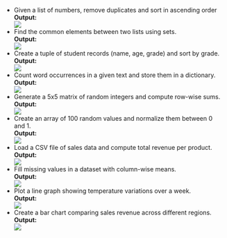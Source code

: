 <ul>
<li>Given a list of numbers, remove duplicates and sort in ascending order</li>
<b>Output: </b><br>
<img src="outputs/list.png"/>
<br>


<li>Find the common elements between two lists using sets.</li>
<b>Output: </b><br>
<img src="outputs/set.png"/>
<br>

<li> Create a tuple of student records (name, age, grade) and sort by grade.</li>
<b>Output: </b><br>
<img src="outputs/tuple.png"/>
<br>

<li>Count word occurrences in a given text and store them in a dictionary.</li>
<b>Output: </b><br>
<img src="outputs/dictionary.png"/>
<br>

<li>Generate a 5x5 matrix of random integers and compute row-wise sums.</li>
<b>Output: </b><br>
<img src="outputs/matrix.png"/>
<br>

<li>Create an array of 100 random values and normalize them between 0 and 1.</li>
<b>Output: </b><br>
<img src="outputs/normalize.png"/>
<br>

<li>Load a CSV file of sales data and compute total revenue per product.</li>
<b>Output: </b><br>
<img src="outputs/compute total revenue.png"/>
<br>

<li>Fill missing values in a dataset with column-wise means.</li>
<b>Output: </b><br>
<img src="outputs/column-wise means.png"/>
<br>

<li>Plot a line graph showing temperature variations over a week.</li>
<b>Output: </b><br>
<img src="outputs/line_graph.png"/>
<br>
<li>Create a bar chart comparing sales revenue across different regions.</li>
<b>Output: </b><br>
<img src="outputs/bar_chart.png"/>
<br>
 
</ul>
